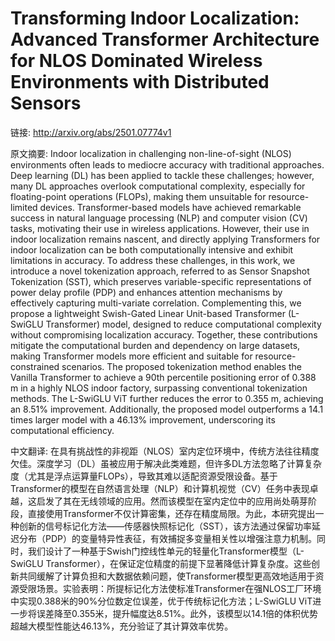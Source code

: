 # Transforming Indoor Localization: Advanced Transformer Architecture for NLOS Dominated Wireless Environments with Distributed Sensors

链接: http://arxiv.org/abs/2501.07774v1

原文摘要:
Indoor localization in challenging non-line-of-sight (NLOS) environments
often leads to mediocre accuracy with traditional approaches. Deep learning
(DL) has been applied to tackle these challenges; however, many DL approaches
overlook computational complexity, especially for floating-point operations
(FLOPs), making them unsuitable for resource-limited devices. Transformer-based
models have achieved remarkable success in natural language processing (NLP)
and computer vision (CV) tasks, motivating their use in wireless applications.
However, their use in indoor localization remains nascent, and directly
applying Transformers for indoor localization can be both computationally
intensive and exhibit limitations in accuracy. To address these challenges, in
this work, we introduce a novel tokenization approach, referred to as Sensor
Snapshot Tokenization (SST), which preserves variable-specific representations
of power delay profile (PDP) and enhances attention mechanisms by effectively
capturing multi-variate correlation. Complementing this, we propose a
lightweight Swish-Gated Linear Unit-based Transformer (L-SwiGLU Transformer)
model, designed to reduce computational complexity without compromising
localization accuracy. Together, these contributions mitigate the computational
burden and dependency on large datasets, making Transformer models more
efficient and suitable for resource-constrained scenarios. The proposed
tokenization method enables the Vanilla Transformer to achieve a 90th
percentile positioning error of 0.388 m in a highly NLOS indoor factory,
surpassing conventional tokenization methods. The L-SwiGLU ViT further reduces
the error to 0.355 m, achieving an 8.51% improvement. Additionally, the
proposed model outperforms a 14.1 times larger model with a 46.13% improvement,
underscoring its computational efficiency.

中文翻译:
在具有挑战性的非视距（NLOS）室内定位环境中，传统方法往往精度欠佳。深度学习（DL）虽被应用于解决此类难题，但许多DL方法忽略了计算复杂度（尤其是浮点运算量FLOPs），导致其难以适配资源受限设备。基于Transformer的模型在自然语言处理（NLP）和计算机视觉（CV）任务中表现卓越，这启发了其在无线领域的应用。然而该模型在室内定位中的应用尚处萌芽阶段，直接使用Transformer不仅计算密集，还存在精度局限。为此，本研究提出一种创新的信号标记化方法——传感器快照标记化（SST），该方法通过保留功率延迟分布（PDP）的变量特异性表征，有效捕捉多变量相关性以增强注意力机制。同时，我们设计了一种基于Swish门控线性单元的轻量化Transformer模型（L-SwiGLU Transformer），在保证定位精度的前提下显著降低计算复杂度。这些创新共同缓解了计算负担和大数据依赖问题，使Transformer模型更高效地适用于资源受限场景。实验表明：所提标记化方法使标准Transformer在强NLOS工厂环境中实现0.388米的90%分位数定位误差，优于传统标记化方法；L-SwiGLU ViT进一步将误差降至0.355米，提升幅度达8.51%。此外，该模型以14.1倍的体积优势超越大模型性能达46.13%，充分验证了其计算效率优势。
